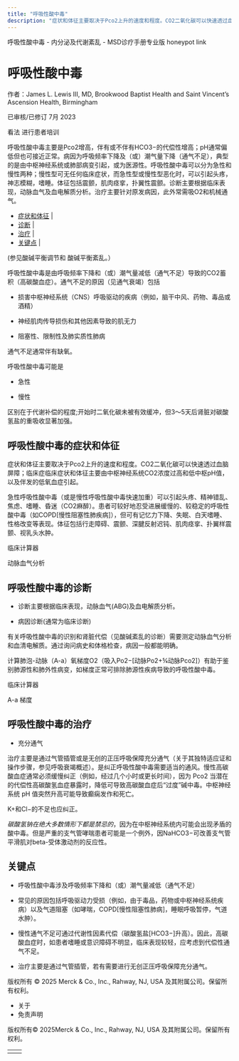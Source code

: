 ```yaml
---
title: "呼吸性酸中毒"
description: "症状和体征主要取决于Pco2上升的速度和程度。CO2二氧化碳可以快速透过血脑屏障；临床症临床症状和体征主要由中枢神经系统CO2浓度过高和低中枢pH值，以及伴发的低氧血症引起。"
---
```


﻿呼吸性酸中毒 \- 内分泌及代谢紊乱 \- MSD诊疗手册专业版 honeypot link

# 呼吸性酸中毒

作者：James L. Lewis III, MD, Brookwood Baptist Health and Saint Vincent’s Ascension Health, Birmingham

已审核/已修订 7月 2023

看法 进行患者培训

呼吸性酸中毒主要是Pco2增高，伴有或不伴有HCO3−的代偿性增高；pH通常偏低但也可接近正常。病因为呼吸频率下降及（或）潮气量下降（通气不足），典型的是由中枢神经系统或肺部病变引起，或为医源性。呼吸性酸中毒可以分为急性和慢性两种；慢性型可无任何临床症状，而急性型或慢性型恶化时，可以引起头疼，神志模糊，嗜睡。体征包括震颤，肌肉痉挛，扑翼性震颤。诊断主要根据临床表现，动脉血气及血电解质分析。治疗主要针对原发病因，此外常需吸O2和机械通气。

- [症状和体征](#症状和体征_v987894_zh) \|
- [诊断](#诊断_v987898_zh) \|
- [治疗](#治疗_v987909_zh) \|
- [关键点](#关键点_v8329400_zh) \|

(参见酸碱平衡调节和 酸碱平衡紊乱。）

呼吸性酸中毒是由呼吸频率下降和（或）潮气量减低（通气不足）导致的CO2蓄积（高碳酸血症）。通气不足的原因（见通气衰竭）包括

- 损害中枢神经系统（CNS）呼吸驱动的疾病（例如，脑干中风、药物、毒品或酒精）

- 神经肌肉传导损伤和其他因素导致的肌无力

- 阻塞性、限制性及肺实质性肺病


通气不足通常伴有缺氧。

呼吸性酸中毒可能是

- 急性

- 慢性


区别在于代谢补偿的程度;开始时二氧化碳未被有效缓冲，但3～5天后肾脏对碳酸氢盐的重吸收显著加强。

## 呼吸性酸中毒的症状和体征

症状和体征主要取决于Pco2上升的速度和程度。CO2二氧化碳可以快速透过血脑屏障；临床症临床症状和体征主要由中枢神经系统CO2浓度过高和低中枢pH值，以及伴发的低氧血症引起。

急性呼吸性酸中毒（或是慢性呼吸性酸中毒快速加重）可以引起头疼、精神错乱、焦虑、嗜睡、昏迷（CO2麻醉）。患者可较好地忍受进展缓慢的、较稳定的呼吸性酸中毒（如COPD\[慢性阻塞性肺疾病\]），但可有记忆力下降、失眠、白天嗜睡、性格改变等表现。体征包括行走障碍、震颤、深腱反射迟钝、肌肉痉挛、扑翼样震颤、视乳头水肿。

临床计算器

动脉血气分析



## 呼吸性酸中毒的诊断

- 诊断主要根据临床表现，动脉血气(ABG)及血电解质分析。

- 病因诊断(通常为临床诊断)


有关呼吸性酸中毒的识别和肾脏代偿（见酸碱紊乱的诊断）需要测定动脉血气分析和血清电解质。通过询问病史和体格检查，病因一般都能明确。

计算肺泡-动脉（A-a）氧梯度O2（吸入Po2−\[动脉Po2+5⁄4动脉Pco2\]）有助于鉴别肺源性和肺外性病变，如梯度正常可排除肺源性疾病导致的呼吸性酸中毒。

临床计算器

A-a 梯度



## 呼吸性酸中毒的治疗

- 充分通气


治疗主要是通过气管插管或是无创的正压呼吸保障充分通气（关于其独特适应证和操作步骤，参见呼吸衰竭概述）。是纠正呼吸性酸中毒需要适当的通风。慢性高碳酸血症通常必须缓慢纠正（例如，经过几个小时或更长时间），因为 Pco2 当潜在的代偿性高碳酸氢血症暴露时，降低可导致高碳酸血症后“过度”碱中毒。中枢神经系统 pH 值突然升高可能导致癫痫发作和死亡。

K+和Cl−的不足也应纠正。

_碳酸氢钠在绝大多数情形下都是禁忌的_，因为在中枢神经系统内可能会出现矛盾的酸中毒。但是严重的支气管哮喘患者可能是一个例外，因NaHCO3−可改善支气管平滑肌对beta-受体激动剂的反应性。

## 关键点

- 呼吸性酸中毒涉及呼吸频率下降和（或）潮气量减低（通气不足）

- 常见的原因包括呼吸驱动力受损（例如，由于毒品，药物或中枢神经系统疾病）以及气道阻塞（如哮喘，COPD\[慢性阻塞性肺病\]，睡眠呼吸暂停，气道水肿）。

- 慢性通气不足可通过代谢性因素代偿（碳酸氢盐\[HCO3−\]升高）。因此，高碳酸血症时，如患者嗜睡或意识障碍不明显，临床表现较轻，应考虑到代偿性通气不足。

- 治疗主要是通过气管插管，若有需要进行无创正压呼吸保障充分通气。




版权所有 © 2025
Merck & Co., Inc., Rahway, NJ, USA 及其附属公司。保留所有权利。

- 关于
- 免责声明

版权所有© 2025Merck & Co., Inc., Rahway, NJ, USA 及其附属公司。保留所有权利。

|     |     |
| --- | --- |
|  |  |